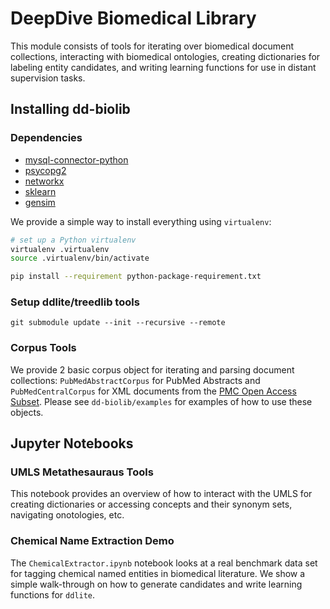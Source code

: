 # DeepDive Biomedical Library

This module consists of tools for iterating over biomedical document collections, interacting with biomedical ontologies, creating dictionaries for labeling entity candidates, and writing learning functions for use in distant supervision tasks. 

## Installing dd-biolib

### Dependencies 

* [mysql-connector-python](https://dev.mysql.com/downloads/connector/python/)
* [psycopg2](http://initd.org/psycopg/)
* [networkx](https://networkx.github.io)
* [sklearn](https://github.com/scikit-learn/scikit-learn)
* [gensim](https://github.com/piskvorky/gensim)

We provide a simple way to install everything using `virtualenv`:

```bash
# set up a Python virtualenv
virtualenv .virtualenv
source .virtualenv/bin/activate

pip install --requirement python-package-requirement.txt
```

### Setup ddlite/treedlib tools

```
git submodule update --init --recursive --remote
```

### Corpus Tools

We provide 2 basic corpus object for iterating and parsing document collections: `PubMedAbstractCorpus` for PubMed Abstracts and `PubMedCentralCorpus` for XML documents from the [PMC Open Access Subset](http://www.ncbi.nlm.nih.gov/pmc/tools/ftp/). Please see
`dd-biolib/examples` for examples of how to use these objects. 

## Jupyter Notebooks

### UMLS Metathesauraus Tools 
This notebook provides an overview of how to interact with the UMLS for 
creating dictionaries or accessing concepts and their synonym sets, navigating
onotologies, etc. 

### Chemical Name Extraction Demo
The `ChemicalExtractor.ipynb` notebook looks at a real benchmark data set for tagging chemical named entities
in biomedical literature. We show a simple walk-through on how to generate candidates
and write learning functions for `ddlite`.

